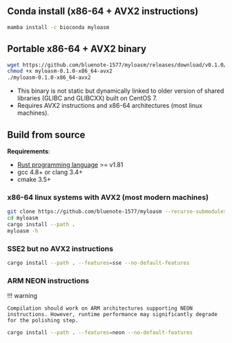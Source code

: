 ## Conda install (x86-64 + AVX2 instructions)

```sh
mamba install -c bioconda myloasm
```

## Portable x86-64 + AVX2 binary

```sh
wget https://github.com/bluenote-1577/myloasm/releases/download/v0.1.0/myloasm-0.1.0-x86_64-avx2
chmod +x myloasm-0.1.0-x86_64-avx2
./myloasm-0.1.0-x86_64-avx2
```

- This binary is not static but dynamically linked to older version of shared libraries (GLIBC and GLIBCXX) built on CentOS 7.
- Requires AVX2 instructions and x86-64 architectures (most linux machines). 

## Build from source

**Requirements**:

* [Rust programming language](https://www.rust-lang.org/) >= v1.81
* gcc 4.8+ or clang 3.4+
* cmake 3.5+

### x86-64 linux systems with AVX2 (most modern machines)

```sh
git clone https://github.com/bluenote-1577/myloasm --recurse-submodules  
cd myloasm
cargo install --path . 
myloasm -h
```

###  SSE2 but no AVX2 instructions 

```sh
cargo install --path . --features=sse --no-default-features
```

### ARM NEON instructions 

!!! warning

    Compilation should work on ARM architectures supporting NEON instructions. However, runtime performance may significantly degrade for the polishing step.

```sh
cargo install --path . --features=neon --no-default-features
``` 
